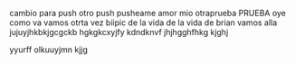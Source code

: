 cambio para push
otro push
pusheame amor mio
otraprueba
PRUEBA 
oye como va 
vamos otrta vez
biipic de la vida de la vida de brian
vamos alla
jujuyjhkbkjgcgckb
hgkgkcxyjfy
kdndknvf
jhjhgghfhkg
kjghj

yyurff
olkuuyjmn
kjjg
